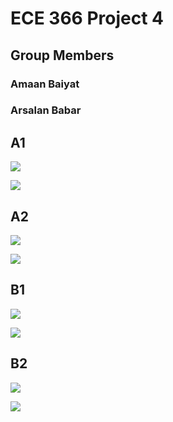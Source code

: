 # ECE 366 Project 4
## Group Members
### Amaan Baiyat
### Arsalan Babar


## A1
![](screenshots/register_outputs/A1_REG.JPG)

![](screenshots/cpu_cycle_counts/A1.JPG)

## A2
![](screenshots/register_outputs/A2_REG.JPG)

![](screenshots/cpu_cycle_counts/A2.JPG)

## B1
![](screenshots/register_outputs/B1_REG.JPG)

![](screenshots/cpu_cycle_counts/B1.JPG)

## B2

![](screenshots/register_outputs/B2_REG.JPG)

![](screenshots/cpu_cycle_counts/B2.JPG)